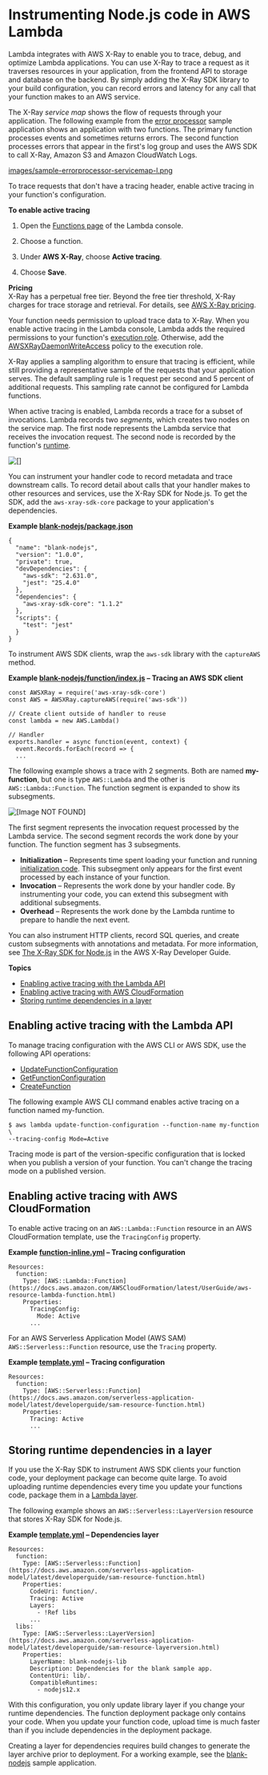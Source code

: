 # Instrumenting Node\.js code in AWS Lambda<a name="nodejs-tracing"></a>

Lambda integrates with AWS X\-Ray to enable you to trace, debug, and optimize Lambda applications\. You can use X\-Ray to trace a request as it traverses resources in your application, from the frontend API to storage and database on the backend\. By simply adding the X\-Ray SDK library to your build configuration, you can record errors and latency for any call that your function makes to an AWS service\.

The X\-Ray *service map* shows the flow of requests through your application\. The following example from the [error processor](samples-errorprocessor.md) sample application shows an application with two functions\. The primary function processes events and sometimes returns errors\. The second function processes errors that appear in the first's log group and uses the AWS SDK to call X\-Ray, Amazon S3 and Amazon CloudWatch Logs\.

[images/sample-errorprocessor-servicemap-l.png](images/sample-errorprocessor-servicemap-l.png)

To trace requests that don't have a tracing header, enable active tracing in your function's configuration\.

**To enable active tracing**

1. Open the [Functions page](https://console.aws.amazon.com/lambda/home#/functions) of the Lambda console\.

1. Choose a function\.

1. Under **AWS X\-Ray**, choose **Active tracing**\.

1. Choose **Save**\.

**Pricing**  
X\-Ray has a perpetual free tier\. Beyond the free tier threshold, X\-Ray charges for trace storage and retrieval\. For details, see [AWS X\-Ray pricing](https://aws.amazon.com/xray/pricing/)\.

Your function needs permission to upload trace data to X\-Ray\. When you enable active tracing in the Lambda console, Lambda adds the required permissions to your function's [execution role](lambda-intro-execution-role.md)\. Otherwise, add the [AWSXRayDaemonWriteAccess](https://console.aws.amazon.com/iam/home#/policies/arn:aws:iam::aws:policy/AWSXRayDaemonWriteAccess) policy to the execution role\.

X\-Ray applies a sampling algorithm to ensure that tracing is efficient, while still providing a representative sample of the requests that your application serves\. The default sampling rule is 1 request per second and 5 percent of additional requests\. This sampling rate cannot be configured for Lambda functions\.

When active tracing is enabled, Lambda records a trace for a subset of invocations\. Lambda records two *segments*, which creates two nodes on the service map\. The first node represents the Lambda service that receives the invocation request\. The second node is recorded by the function's [runtime](gettingstarted-concepts.md#gettingstarted-concepts-runtimes)\.

![\[\]](http://docs.aws.amazon.com/lambda/latest/dg/images/xray-servicemap-function.png)

You can instrument your handler code to record metadata and trace downstream calls\. To record detail about calls that your handler makes to other resources and services, use the X\-Ray SDK for Node\.js\. To get the SDK, add the `aws-xray-sdk-core` package to your application's dependencies\.

**Example [blank\-nodejs/package\.json](https://github.com/awsdocs/aws-lambda-developer-guide/blob/master/sample-apps/blank-nodejs/package.json)**  

```
{
  "name": "blank-nodejs",
  "version": "1.0.0",
  "private": true,
  "devDependencies": {
    "aws-sdk": "2.631.0",
    "jest": "25.4.0"
  },
  "dependencies": {
    "aws-xray-sdk-core": "1.1.2"
  },
  "scripts": {
    "test": "jest"
  }
}
```

To instrument AWS SDK clients, wrap the `aws-sdk` library with the `captureAWS` method\.

**Example [blank\-nodejs/function/index\.js](https://github.com/awsdocs/aws-lambda-developer-guide/blob/master/sample-apps/blank-nodejs/function/index.js) – Tracing an AWS SDK client**  

```
const AWSXRay = require('aws-xray-sdk-core')
const AWS = AWSXRay.captureAWS(require('aws-sdk'))

// Create client outside of handler to reuse
const lambda = new AWS.Lambda()

// Handler
exports.handler = async function(event, context) {
  event.Records.forEach(record => {
  ...
```

The following example shows a trace with 2 segments\. Both are named **my\-function**, but one is type `AWS::Lambda` and the other is `AWS::Lambda::Function`\. The function segment is expanded to show its subsegments\.

![\[Image NOT FOUND\]](http://docs.aws.amazon.com/lambda/latest/dg/images/nodejs-xray-timeline.png)

The first segment represents the invocation request processed by the Lambda service\. The second segment records the work done by your function\. The function segment has 3 subsegments\.
+ **Initialization** – Represents time spent loading your function and running [initialization code](gettingstarted-features.md#gettingstarted-features-programmingmodel)\. This subsegment only appears for the first event processed by each instance of your function\.
+ **Invocation** – Represents the work done by your handler code\. By instrumenting your code, you can extend this subsegment with additional subsegments\.
+ **Overhead** – Represents the work done by the Lambda runtime to prepare to handle the next event\.

You can also instrument HTTP clients, record SQL queries, and create custom subsegments with annotations and metadata\. For more information, see [The X\-Ray SDK for Node\.js](https://docs.aws.amazon.com/xray/latest/devguide/xray-sdk-nodejs.html) in the AWS X\-Ray Developer Guide\.

**Topics**
+ [Enabling active tracing with the Lambda API](#nodejs-tracing-api)
+ [Enabling active tracing with AWS CloudFormation](#nodejs-tracing-cloudformation)
+ [Storing runtime dependencies in a layer](#nodejs-tracing-layers)

## Enabling active tracing with the Lambda API<a name="nodejs-tracing-api"></a>

To manage tracing configuration with the AWS CLI or AWS SDK, use the following API operations:
+ [UpdateFunctionConfiguration](API_UpdateFunctionConfiguration.md)
+ [GetFunctionConfiguration](API_GetFunctionConfiguration.md)
+ [CreateFunction](API_CreateFunction.md)

The following example AWS CLI command enables active tracing on a function named my\-function\.

```
$ aws lambda update-function-configuration --function-name my-function \
--tracing-config Mode=Active
```

Tracing mode is part of the version\-specific configuration that is locked when you publish a version of your function\. You can't change the tracing mode on a published version\.

## Enabling active tracing with AWS CloudFormation<a name="nodejs-tracing-cloudformation"></a>

To enable active tracing on an `AWS::Lambda::Function` resource in an AWS CloudFormation template, use the `TracingConfig` property\.

**Example [function\-inline\.yml](https://github.com/awsdocs/aws-lambda-developer-guide/blob/master/templates/function-inline.yml) – Tracing configuration**  

```
Resources:
  function:
    Type: [AWS::Lambda::Function](https://docs.aws.amazon.com/AWSCloudFormation/latest/UserGuide/aws-resource-lambda-function.html)
    Properties:
      TracingConfig: 
        Mode: Active
      ...
```

For an AWS Serverless Application Model \(AWS SAM\) `AWS::Serverless::Function` resource, use the `Tracing` property\.

**Example [template\.yml](https://github.com/awsdocs/aws-lambda-developer-guide/blob/master/sample-apps/blank-nodejs/template.yml) – Tracing configuration**  

```
Resources:
  function:
    Type: [AWS::Serverless::Function](https://docs.aws.amazon.com/serverless-application-model/latest/developerguide/sam-resource-function.html)
    Properties:
      Tracing: Active
      ...
```

## Storing runtime dependencies in a layer<a name="nodejs-tracing-layers"></a>

If you use the X\-Ray SDK to instrument AWS SDK clients your function code, your deployment package can become quite large\. To avoid uploading runtime dependencies every time you update your functions code, package them in a [Lambda layer](configuration-layers.md)\.

The following example shows an `AWS::Serverless::LayerVersion` resource that stores X\-Ray SDK for Node\.js\.

**Example [template\.yml](https://github.com/awsdocs/aws-lambda-developer-guide/blob/master/sample-apps/blank-nodejs/template.yml) – Dependencies layer**  

```
Resources:
  function:
    Type: [AWS::Serverless::Function](https://docs.aws.amazon.com/serverless-application-model/latest/developerguide/sam-resource-function.html)
    Properties:
      CodeUri: function/.
      Tracing: Active
      Layers:
        - !Ref libs
      ...
  libs:
    Type: [AWS::Serverless::LayerVersion](https://docs.aws.amazon.com/serverless-application-model/latest/developerguide/sam-resource-layerversion.html)
    Properties:
      LayerName: blank-nodejs-lib
      Description: Dependencies for the blank sample app.
      ContentUri: lib/.
      CompatibleRuntimes:
        - nodejs12.x
```

With this configuration, you only update library layer if you change your runtime dependencies\. The function deployment package only contains your code\. When you update your function code, upload time is much faster than if you include dependencies in the deployment package\.

Creating a layer for dependencies requires build changes to generate the layer archive prior to deployment\. For a working example, see the [blank\-nodejs](https://github.com/awsdocs/aws-lambda-developer-guide/tree/master/sample-apps/blank-nodejs) sample application\.